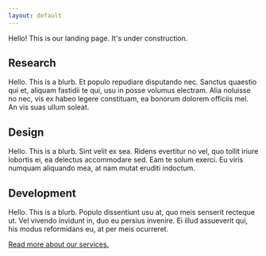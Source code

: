 ```yaml
---
layout: default
---
```


Hello! This is our landing page. It's under construction.

<div class="row">
  <div class="col-xs-12 col-lg-4">
    <h2 class="text-center">Research</h2>
    <p>
      Hello. This is a blurb. Et populo repudiare disputando nec. Sanctus quaestio qui et, aliquam fastidii te qui, usu in posse 
      volumus electram. Alia noluisse no nec, vis ex habeo legere constituam, ea bonorum dolorem officiis mel. An vis suas ullum soleat.
    </p>
  </div>
  <div class="col-xs-12 col-lg-4">
    <h2 class="text-center">Design</h2>
    <p>
      Hello. This is a blurb. Sint velit ex sea. Ridens evertitur no vel, quo tollit iriure lobortis ei, ea delectus accommodare sed. 
      Eam te solum exerci. Eu viris numquam aliquando mea, at nam mutat eruditi indoctum.
    </p>
  </div>
  <div class="col-xs-12 col-lg-4">
    <h2 class="text-center">Development</h2>
    <p>
      Hello. This is a blurb. Populo dissentiunt usu at, quo meis senserit recteque ut. Vel vivendo invidunt in, duo eu persius 
      invenire. Ei illud assueverit qui, his modus reformidans eu, at per meis ocurreret.
    </p>
  </div>
</div>
<div class="row">
  <div class="col-xs-12">
    <p class="text-center"><a href="{{ site.baseurl }}/services">Read more about our services.</a></p>
  </div>
</div>
